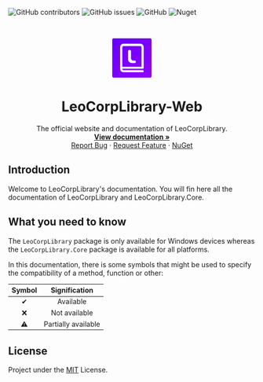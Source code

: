 ![GitHub contributors](https://img.shields.io/github/contributors/Leo-Corporation/LeoCorpLibrary-Web)
![GitHub issues](https://img.shields.io/github/issues/Leo-Corporation/LeoCorpLibrary-Web) 
![GitHub](https://img.shields.io/github/license/Leo-Corporation/LeoCorpLibrary-Web)
![Nuget](https://img.shields.io/nuget/dt/LeoCorpLibrary)

<br />
<p align="center">
  <a href="https://github.com/Leo-Corporation/LeoCorpLibrary-Web">
    <img src="docs/logo.png" alt="Logo" width="80" height="80">
  </a>

  <h1 align="center">LeoCorpLibrary-Web</h1>

  <p align="center">
    The official website and documentation of LeoCorpLibrary.
    <br />
    <a href="https://leocorplibrary.leocorporation.dev/"><strong>View documentation »</strong></a>
    <br />
    <a href="https://github.com/Leo-Corporation/LeoCorpLibrary/issues/new?assignees=&labels=bug&template=bug-report.yml&title=%5BBug%5D+">Report Bug</a>
    ·
    <a href="https://github.com/Leo-Corporation/LeoCorpLibrary/issues/new?assignees=&labels=enhancement&template=feature-request.yml&title=%5BEnhancement%5D+">Request Feature</a>
    ·
    <a href="https://www.nuget.org/packages/LeoCorpLibrary/">NuGet</a>

  </p>
</p>

## Introduction
Welcome to LeoCorpLibrary's documentation. You will fin here all the documentation of LeoCorpLibrary and LeoCorpLibrary.Core.

## What you need to know
The `LeoCorpLibrary`  package is only available for Windows devices whereas the `LeoCorpLibrary.Core` package is available for all platforms.

In this documentation, there is some symbols that might be used to specify the compatibility of a method, function or other:

| Symbol | Signification |
| :----: | :-----------: |
| ✔ | Available |
| ❌ | Not available |
| ⚠ | Partially available |

## License
Project under the [MIT](https://github.com/Leo-Corporation/LeoCorpLibrary-Web/blob/main/LICENSE) License.